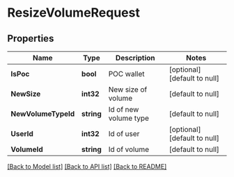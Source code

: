 # ResizeVolumeRequest

## Properties
Name | Type | Description | Notes
------------ | ------------- | ------------- | -------------
**IsPoc** | **bool** | POC wallet | [optional] [default to null]
**NewSize** | **int32** | New size of volume | [default to null]
**NewVolumeTypeId** | **string** | Id of new volume type | [default to null]
**UserId** | **int32** | Id of user | [optional] [default to null]
**VolumeId** | **string** | Id of volume | [default to null]

[[Back to Model list]](../README.md#documentation-for-models) [[Back to API list]](../README.md#documentation-for-api-endpoints) [[Back to README]](../README.md)


